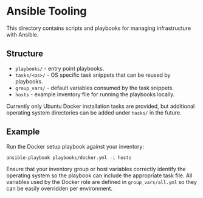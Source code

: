# Ansible Tooling

This directory contains scripts and playbooks for managing infrastructure with Ansible.

## Structure

- `playbooks/` - entry point playbooks.
- `tasks/<os>/` - OS specific task snippets that can be reused by playbooks.
- `group_vars/` - default variables consumed by the task snippets.
- `hosts` - example inventory file for running the playbooks locally.

Currently only Ubuntu Docker installation tasks are provided, but additional
operating system directories can be added under `tasks/` in the future.

## Example

Run the Docker setup playbook against your inventory:

```bash
ansible-playbook playbooks/docker.yml -i hosts
```

Ensure that your inventory group or host variables correctly identify the
operating system so the playbook can include the appropriate task file. All
variables used by the Docker role are defined in `group_vars/all.yml` so they
can be easily overridden per environment.
